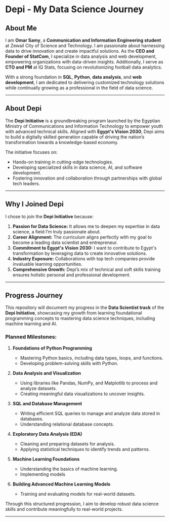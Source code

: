 # Depi - My Data Science Journey  

## About Me  

I am **Omar Samy**, a **Communication and Information Engineering student** at Zewail City of Science and Technology. I am passionate about harnessing data to drive innovation and create impactful solutions. As the **CEO and Founder of StatCom**, I specialize in data analysis and web development, empowering organizations with data-driven insights. Additionally, I serve as **CTO and PM** at IQ Stats, focusing on revolutionizing football data analytics.  

With a strong foundation in **SQL**, **Python**, **data analysis**, and **web development**, I am dedicated to delivering customized technology solutions while continually growing as a professional in the field of data science.  

---

## About Depi  

The **Depi Initiative** is a groundbreaking program launched by the Egyptian Ministry of Communications and Information Technology to empower youth with advanced technical skills. Aligned with **Egypt's Vision 2030**, Depi aims to build a digitally skilled generation capable of driving the nation’s transformation towards a knowledge-based economy.  

The initiative focuses on:  
- Hands-on training in cutting-edge technologies.  
- Developing specialized skills in data science, AI, and software development.  
- Fostering innovation and collaboration through partnerships with global tech leaders.  

---

## Why I Joined Depi  

I chose to join the **Depi Initiative** because:  
1. **Passion for Data Science:** It allows me to deepen my expertise in data science, a field I’m truly passionate about.  
2. **Career Alignment:** The curriculum aligns perfectly with my goal to become a leading data scientist and entrepreneur.  
3. **Commitment to Egypt's Vision 2030:** I want to contribute to Egypt's transformation by leveraging data to create innovative solutions.  
4. **Industry Exposure:** Collaborations with top tech companies provide invaluable learning opportunities.  
5. **Comprehensive Growth:** Depi’s mix of technical and soft skills training ensures holistic personal and professional development.  

---


## Progress Journey  

This repository will document my progress in the **Data Scientist track** of the **Depi Initiative**, showcasing my growth from learning foundational programming concepts to mastering data science techniques, including machine learning and AI.  

### Planned Milestones:  
1. **Foundations of Python Programming**  
   - Mastering Python basics, including data types, loops, and functions.  
   - Developing problem-solving skills with Python.  

2. **Data Analysis and Visualization**  
   - Using libraries like Pandas, NumPy, and Matplotlib to process and analyze datasets.  
   - Creating meaningful data visualizations to uncover insights.  

3. **SQL and Database Management**  
   - Writing efficient SQL queries to manage and analyze data stored in databases.  
   - Understanding relational database concepts.  

4. **Exploratory Data Analysis (EDA)**  
   - Cleaning and preparing datasets for analysis.  
   - Applying statistical techniques to identify trends and patterns.  

5. **Machine Learning Foundations**  
   - Understanding the basics of machine learning.  
   - Implementing models

6. **Building Advanced Machine Learning Models**  
   - Training and evaluating models for real-world datasets.  
     

Through this structured progression, I aim to develop robust data science skills and contribute meaningfully to real-world projects.  

---

